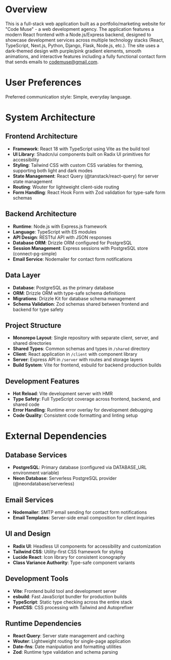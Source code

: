 # Overview

This is a full-stack web application built as a portfolio/marketing website for "Code Muse" - a web development agency. The application features a modern React frontend with a Node.js/Express backend, designed to showcase development services across multiple technology stacks (React, TypeScript, Next.js, Python, Django, Flask, Node.js, etc.). The site uses a dark-themed design with purple/pink gradient elements, smooth animations, and interactive features including a fully functional contact form that sends emails to codemuse@gmail.com.

# User Preferences

Preferred communication style: Simple, everyday language.

# System Architecture

## Frontend Architecture
- **Framework**: React 18 with TypeScript using Vite as the build tool
- **UI Library**: Shadcn/ui components built on Radix UI primitives for accessibility
- **Styling**: Tailwind CSS with custom CSS variables for theming, supporting both light and dark modes
- **State Management**: React Query (@tanstack/react-query) for server state management
- **Routing**: Wouter for lightweight client-side routing
- **Form Handling**: React Hook Form with Zod validation for type-safe form schemas

## Backend Architecture
- **Runtime**: Node.js with Express.js framework
- **Language**: TypeScript with ES modules
- **API Design**: RESTful API with JSON responses
- **Database ORM**: Drizzle ORM configured for PostgreSQL
- **Session Management**: Express sessions with PostgreSQL store (connect-pg-simple)
- **Email Service**: Nodemailer for contact form notifications

## Data Layer
- **Database**: PostgreSQL as the primary database
- **ORM**: Drizzle ORM with type-safe schema definitions
- **Migrations**: Drizzle Kit for database schema management
- **Schema Validation**: Zod schemas shared between frontend and backend for type safety

## Project Structure
- **Monorepo Layout**: Single repository with separate client, server, and shared directories
- **Shared Types**: Common schemas and types in `/shared` directory
- **Client**: React application in `/client` with component library
- **Server**: Express API in `/server` with routes and storage layers
- **Build System**: Vite for frontend, esbuild for backend production builds

## Development Features
- **Hot Reload**: Vite development server with HMR
- **Type Safety**: Full TypeScript coverage across frontend, backend, and shared code
- **Error Handling**: Runtime error overlay for development debugging
- **Code Quality**: Consistent code formatting and linting setup

# External Dependencies

## Database Services
- **PostgreSQL**: Primary database (configured via DATABASE_URL environment variable)
- **Neon Database**: Serverless PostgreSQL provider (@neondatabase/serverless)

## Email Services
- **Nodemailer**: SMTP email sending for contact form notifications
- **Email Templates**: Server-side email composition for client inquiries

## UI and Design
- **Radix UI**: Headless UI components for accessibility and customization
- **Tailwind CSS**: Utility-first CSS framework for styling
- **Lucide React**: Icon library for consistent iconography
- **Class Variance Authority**: Type-safe component variants

## Development Tools
- **Vite**: Frontend build tool and development server
- **esbuild**: Fast JavaScript bundler for production builds
- **TypeScript**: Static type checking across the entire stack
- **PostCSS**: CSS processing with Tailwind and Autoprefixer

## Runtime Dependencies
- **React Query**: Server state management and caching
- **Wouter**: Lightweight routing for single-page application
- **Date-fns**: Date manipulation and formatting utilities
- **Zod**: Runtime type validation and schema parsing